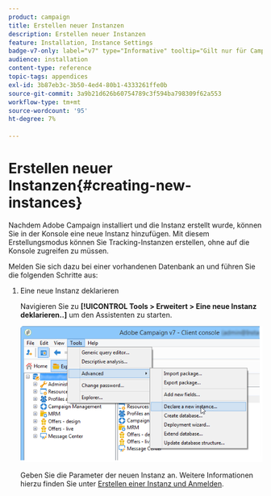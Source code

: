 ```yaml
---
product: campaign
title: Erstellen neuer Instanzen
description: Erstellen neuer Instanzen
feature: Installation, Instance Settings
badge-v7-only: label="v7" type="Informative" tooltip="Gilt nur für Campaign Classic v7"
audience: installation
content-type: reference
topic-tags: appendices
exl-id: 3b87eb3c-3b50-4ed4-80b1-4333261ffe0b
source-git-commit: 3a9b21d626b60754789c3f594ba798309f62a553
workflow-type: tm+mt
source-wordcount: '95'
ht-degree: 7%

---
```


# Erstellen neuer Instanzen{#creating-new-instances}



Nachdem Adobe Campaign installiert und die Instanz erstellt wurde, können Sie in der Konsole eine neue Instanz hinzufügen. Mit diesem Erstellungsmodus können Sie Tracking-Instanzen erstellen, ohne auf die Konsole zugreifen zu müssen.

Melden Sie sich dazu bei einer vorhandenen Datenbank an und führen Sie die folgenden Schritte aus:

1. Eine neue Instanz deklarieren

   Navigieren Sie zu **[!UICONTROL Tools > Erweitert > Eine neue Instanz deklarieren..]** um den Assistenten zu starten.

   ![](assets/s_ncs_install_declare_instance_menu.png)

   Geben Sie die Parameter der neuen Instanz an. Weitere Informationen hierzu finden Sie unter [Erstellen einer Instanz und Anmelden](../../installation/using/creating-an-instance-and-logging-on.md).
